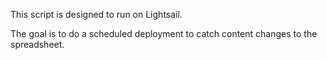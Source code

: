 This script is designed to run on Lightsail.

The goal is to do a scheduled deployment to catch content changes to the spreadsheet.

